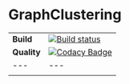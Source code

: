 # GraphClustering
|||
|---|---|
| **Build** | [![Build status](https://ci.appveyor.com/api/projects/status/w884u3gi9dh24di7?svg=true)](https://ci.appveyor.com/project/Burconst/graphclustering)|
| **Quality** | [![Codacy Badge](https://app.codacy.com/project/badge/Grade/79772d812abe4663b9aeada4487e8369)](https://www.codacy.com/manual/Burconst/GraphClustering?utm_source=github.com&amp;utm_medium=referral&amp;utm_content=Burconst/GraphClustering&amp;utm_campaign=Badge_Grade) |
|---|---|
|||




